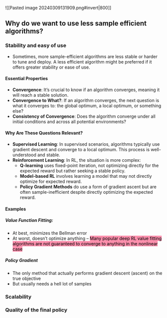 ![[Pasted image 20240309131909.png#invert|800]]

## Why do we want to use less sample efficient algorithms?
### Stability and easy of use
- Sometimes, more sample-efficient algorithms are less stable or harder to tune and deploy. A less efficient algorithm might be preferred if it offers greater stability or ease of use.
#### Essential Properties
- **Convergence**: It’s crucial to know if an algorithm converges, meaning it will reach a stable solution.
- **Convergence to What?**: If an algorithm converges, the next question is what it converges to: the global optimum, a local optimum, or something else?
- **Consistency of Convergence**: Does the algorithm converge under all initial conditions and across all potential environments?
#### Why Are These Questions Relevant?
- **Supervised Learning**: In supervised scenarios, algorithms typically use gradient descent and converge to a local optimum. This process is well-understood and stable.
- **Reinforcement Learning**: In RL, the situation is more complex:
    - **Q-learning** uses fixed-point iteration, not optimizing directly for the expected reward but rather seeking a stable policy.
    - **Model-based RL** involves learning a model that may not directly optimize for expected reward.
    - **Policy Gradient Methods** do use a form of gradient ascent but are often sample-inefficient despite directly optimizing the expected reward.
#### Examples
##### Value Function Fitting:
- At best, minimizes the Bellman error
- At worst, doesn’t optimize anything – <mark style="background: #FF5582A6;">Many popular deep RL value fitting algorithms are not guaranteed to converge to anything in the nonlinear case</mark>
##### Policy Gradient
- The only method that actually performs gradient descent (ascent) on the true objective
- But usually needs a hell lot of samples
### Scalability
### Quality of the final policy